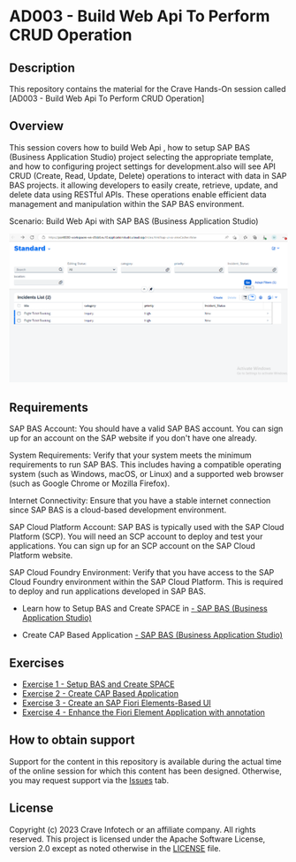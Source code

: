 # AD003 - Build Web Api To Perform CRUD Operation 

## Description

This repository contains the material for the Crave Hands-On session called [AD003 - Build Web Api To Perform CRUD Operation]


## Overview

This session covers how to build Web Api , how to setup SAP BAS (Business Application Studio) project  selecting the appropriate template, and  how to configuring project settings for development.also will see API CRUD (Create, Read, Update, Delete) operations to interact with data in SAP BAS projects. it allowing developers to easily create, retrieve, update, and delete data using RESTful APIs. These operations enable efficient data management and manipulation within the SAP BAS environment.

Scenario:  Build Web Api with SAP BAS (Business Application Studio)<br>


  ![Login Page](/exercises/1_Setup%20BAS%20and%20Create%20SPACE/images/MainOverview.png)

## Requirements

SAP BAS Account: You should have a valid SAP BAS account. You can sign up for an account on the SAP website if you don't have one already.

System Requirements: Verify that your system meets the minimum requirements to run SAP BAS. This includes having a compatible operating system (such as Windows, macOS, or Linux) and a supported web browser (such as Google Chrome or Mozilla Firefox).

Internet Connectivity: Ensure that you have a stable internet connection since SAP BAS is a cloud-based development environment.

SAP Cloud Platform Account: SAP BAS is typically used with the SAP Cloud Platform (SCP). You will need an SCP account to deploy and test your applications. You can sign up for an SCP account on the SAP Cloud Platform website.

SAP Cloud Foundry Environment: Verify that you have access to the SAP Cloud Foundry environment within the SAP Cloud Platform. This is required to deploy and run applications developed in SAP BAS.

- Learn how to Setup BAS and Create SPACE in  [ -  SAP BAS (Business Application Studio)](https://workshop-sap-build-9w562br3.eu10cf.applicationstudio.cloud.sap/index.html)

- Create CAP Based Application [- SAP BAS (Business Application Studio)](./exercises/2_Create%20CAP%20Based%20Application/Readme.md)

## Exercises

- [Exercise 1 - Setup BAS and Create SPACE](./exercises/1_Setup%20BAS%20and%20Create%20SPACE/README.md)
- [Exercise 2 - Create CAP Based Application](./exercises/2_Create%20CAP%20Based%20Application/Readme.md)
- [Exercise 3 - Create an SAP Fiori Elements-Based UI](./exercises/3_Create%20an%20SAP%20Fiori%20Elements-Based%20UI/Readme.md)
- [Exercise 4 - Enhance the Fiori Element Application with annotation](./exercises/4_Enhance%20the%20Fiori%20Element%20Application%20with%20annotation/Readme.md)

## How to obtain support 

Support for the content in this repository is available during the actual time of the online session for which this content has been designed. Otherwise, you may request support via the [Issues](../../issues) tab.

## License
Copyright (c) 2023 Crave Infotech or an affiliate company. All rights reserved. This project is licensed under the Apache Software License, version 2.0 except as noted otherwise in the [LICENSE](LICENSES/Apache-2.0.txt) file.
